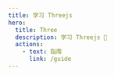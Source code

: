 ```yaml
---
title: 学习 Threejs
hero:
  title: Three
  description: 学习 Threejs 🧊 
  actions:
    - text: 指南
      link: /guide
---
```


<code src="./Cover.tsx" inline="true"></code>
